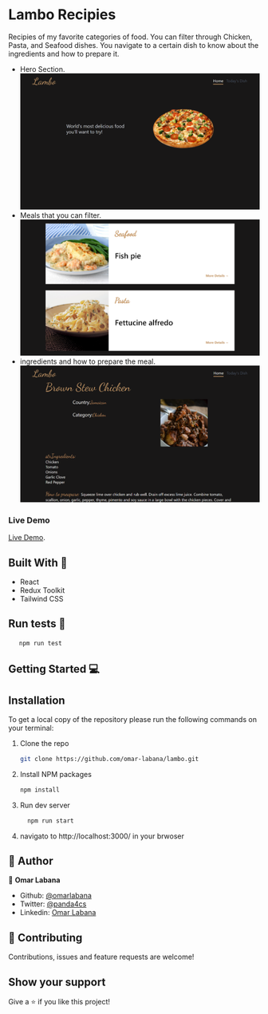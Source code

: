 # Lambo Recipies

Recipies of my favorite categories of food. You can filter through Chicken, Pasta, and Seafood dishes. You navigate to a certain dish to know about the ingredients and how to prepare it.

- Hero Section.
![screenshot](./docs/img-2.png)
- Meals that you can filter. 
![screenshot](./docs/img-1.png)
- ingredients and how to prepare the meal.
![screenshot](./docs/img-3.png)
### Live Demo

[Live Demo](https://lambo-res.herokuapp.com/).


## Built With 🔨
- React
- Redux Toolkit
- Tailwind CSS

## Run tests 🔨
```sh
   npm run test
```



## Getting Started 💻

## Installation

To get a local copy of the repository please run the following commands on your terminal:

1. Clone the repo
   ```sh
   git clone https://github.com/omar-labana/lambo.git
   ```
2. Install NPM packages
   ```sh
   npm install
   ```
3. Run dev server
    ```sh
      npm run start
    ```
4. navigato to http://localhost:3000/ in your brwoser

## 👤 Author

👤 **Omar Labana**

- Github: [@omarlabana](https://github.com/omar-labana)
- Twitter: [@panda4cs](https://twitter.com/panda4cs)
- Linkedin: [Omar Labana](https://www.linkedin.com/in/omar-labana/)

## 🤝 Contributing

Contributions, issues and feature requests are welcome!

## Show your support

Give a ⭐️ if you like this project!
